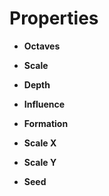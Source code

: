 

# Properties

- **Octaves**  
  
- **Scale**  
  
- **Depth**  
  
- **Influence**  
  
- **Formation**  
  
- **Scale X**  
  
- **Scale Y**  
  
- **Seed**  
  



